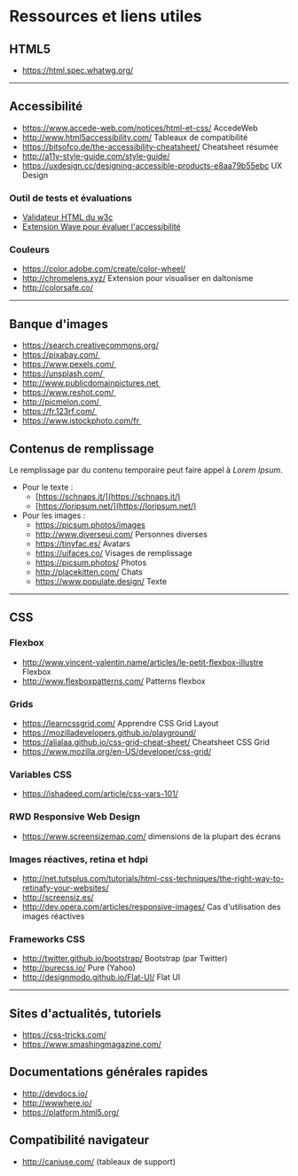 # Ressources et liens utiles

  
## HTML5
  - https://html.spec.whatwg.org/
 
---

## Accessibilité

- <https://www.accede-web.com/notices/html-et-css/> AccedeWeb
- <http://www.html5accessibility.com/> Tableaux de compatibilité
- <https://bitsofco.de/the-accessibility-cheatsheet/> Cheatsheet résumée
- <http://a11y-style-guide.com/style-guide/> 
- <https://uxdesign.cc/designing-accessible-products-e8aa79b55ebc> UX Design

### Outil de tests et évaluations

- [Validateur HTML du w3c](https://validator.w3.org/)
- [Extension Wave pour évaluer l'accessibilité](https://wave.webaim.org/extension/)

### Couleurs

- <https://color.adobe.com/create/color-wheel/>
- <http://chromelens.xyz/> Extension pour visualiser en daltonisme 
- <http://colorsafe.co/> 

---

## Banque d'images 

  - https://search.creativecommons.org/
  - https://pixabay.com/ 
  - https://www.pexels.com/ 
  - https://unsplash.com/ 
  - http://www.publicdomainpictures.net 
  - https://www.reshot.com/ 
  - http://picmelon.com/ 
  - https://fr.123rf.com/ 
  - https://www.istockphoto.com/fr 

## Contenus de remplissage

Le remplissage par du contenu temporaire peut faire appel à _Lorem Ipsum_.

- Pour le texte :
  - [https://schnaps.it/](https://schnaps.it/)
  - [https://loripsum.net/](https://loripsum.net/)
- Pour les images :
  - https://picsum.photos/images
  - http://www.diverseui.com/ Personnes diverses
  - https://tinyfac.es/ Avatars
  - https://uifaces.co/ Visages de remplissage
  - https://picsum.photos/ Photos
  - http://placekitten.com/ Chats
  - https://www.populate.design/ Texte 
  
---

## CSS

### Flexbox

- <http://www.vincent-valentin.name/articles/le-petit-flexbox-illustre> Flexbox
- <http://www.flexboxpatterns.com/> Patterns flexbox

### Grids

- <https://learncssgrid.com/> Apprendre CSS Grid Layout
- <https://mozilladevelopers.github.io/playground/>
- <https://alialaa.github.io/css-grid-cheat-sheet/> Cheatsheet CSS Grid
- <https://www.mozilla.org/en-US/developer/css-grid/>

### Variables CSS

- <https://ishadeed.com/article/css-vars-101/>

### RWD Responsive Web Design
 
- <https://www.screensizemap.com/> dimensions de la plupart des écrans
 
### Images réactives, retina et hdpi

- <http://net.tutsplus.com/tutorials/html-css-techniques/the-right-way-to-retinafy-your-websites/>
- <http://screensiz.es/>
- <http://dev.opera.com/articles/responsive-images/> Cas d'utilisation des images réactives

### Frameworks CSS

- <http://twitter.github.io/bootstrap/> Bootstrap (par Twitter)
- <http://purecss.io/> Pure (Yahoo)
- <http://designmodo.github.io/Flat-UI/> Flat UI
---
## Sites d'actualités, tutoriels

- <https://css-tricks.com/>
- <https://www.smashingmagazine.com/> 

## Documentations générales rapides
 
- <http://devdocs.io/>
- <http://wwwhere.io/> 
- <https://platform.html5.org/> 


## Compatibilité navigateur

- <http://caniuse.com/> (tableaux de support) 
